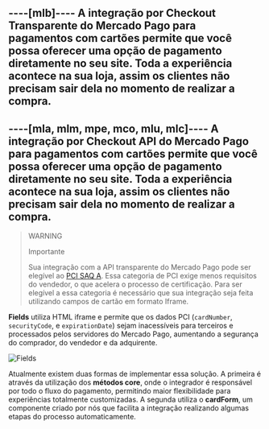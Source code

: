 ----[mlb]----
A integração por Checkout Transparente do Mercado Pago para pagamentos com cartões permite que você possa oferecer uma opção de pagamento diretamente no seu site. Toda a experiência acontece na sua loja, assim os clientes não precisam sair dela no momento de realizar a compra.
------------
----[mla, mlm, mpe, mco, mlu, mlc]----
A integração por Checkout API do Mercado Pago para pagamentos com cartões permite que você possa oferecer uma opção de pagamento diretamente no seu site. Toda a experiência acontece na sua loja, assim os clientes não precisam sair dela no momento de realizar a compra.
------------

> WARNING
> 
> Importante
> 
> Sua integração com a API transparente do Mercado Pago pode ser elegível ao [PCI SAQ A](https://www.mercadopago[FAKER][URL][DOMAIN]/developers/pt/guides/security/pci-v2#bookmark_vantagens_de_um_saq-a). Essa categoria de PCI exige menos requisitos do vendedor, o que acelera o processo de certificação. Para ser elegível a essa categoria é necessário que sua integração seja feita utilizando campos de cartão em formato Iframe. 

**Fields** utiliza HTML iframe e permite que os dados PCI (`cardNumber`, `securityCode`, e `expirationDate`) sejam inacessíveis para terceiros e processados pelos servidores do Mercado Pago, aumentando a segurança do comprador, do vendedor e da adquirente.

![Fields](api/api-integration-introduction-v2-pt.png)

Atualmente existem duas formas de implementar essa solução. A primeira é através da utilização dos **métodos core**, onde o integrador é responsável por todo o fluxo do pagamento, permitindo maior flexibilidade para experiências totalmente customizadas. A segunda utiliza o **cardForm**, um componente criado por nós que facilita a integração realizando algumas etapas do processo automaticamente.
